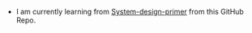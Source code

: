 - I am currently learning from [System-design-primer](https://github.com/donnemartin/system-design-primer) from this GitHub Repo.